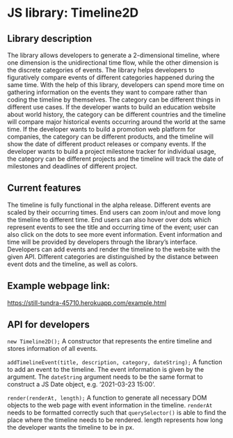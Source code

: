 # JS library: Timeline2D

## Library description
The library allows developers to generate a 2-dimensional timeline, where one dimension is the unidirectional time flow, while the other dimension is the discrete categories of events. The library helps developers to figuratively compare events of different categories happened during the same time. With the help of this library, developers can spend more time on gathering information on the events they want to compare rather than coding the timeline by themselves. The category can be different things in different use cases. If the developer wants to build an education website about world history, the category can be different countries and the timeline will compare major historical events occurring around the world at the same time. If the developer wants to build a promotion web platform for companies, the category can be different products, and the timeline will show the date of different product releases or company events. If the developer wants to build a project milestone tracker for individual usage, the category can be different projects and the timeline will track the date of milestones and deadlines of different project.

## Current features

The timeline is fully functional in the alpha release. Different events are scaled by their occurring times. End users can zoom in/out and move long the timeline to different time. End users can also hover over dots which represent events to see the title and occurring time of the event; user can also click on the dots to see more event information. Event information and time will be provided by developers through the library’s interface. Developers can add events and render the timeline to the website with the given API. Different categories are distinguished by the distance between event dots and the timeline, as well as colors.

## Example webpage link:
https://still-tundra-45710.herokuapp.com/example.html


## API for developers

`new Timeline2D();`
A constructor that represents the entire timeline and stores information of all events.

`addTimelineEvent(title, description, category, dateString);`
A function to add an event to the timeline. The event information is given by the argument. The `dateString` argument needs to be the same format to construct a JS Date object, e.g. ‘2021-03-23 15:00’.

`render(renderAt, length);`
A function to generate all necessary DOM objects to the web page with event information in the timeline. `renderAt` needs to be formatted correctly such that `querySelector()` is able to find the place where the timeline needs to be rendered. length represents how long the developer wants the timeline to be in px.  

